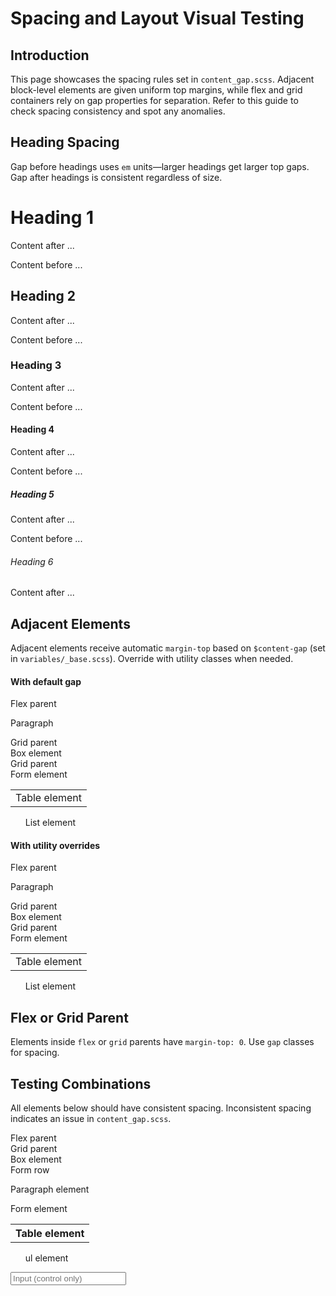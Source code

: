 # Spacing and Layout Visual Testing

## Introduction

This page showcases the spacing rules set in `content_gap.scss`. Adjacent
block-level elements are given uniform top margins, while flex and grid
containers rely on gap properties for separation. Refer to this guide to check
spacing consistency and spot any anomalies.

## Heading Spacing

Gap before headings uses `em` units—larger headings get larger top gaps. Gap
after headings is consistent regardless of size.

<div class="flex justify-between items-end txt-sm">
    <div class="bdr-pink bdr-2 bg-stripes-pink">
        <h1 class="light">Heading 1</h1>
        <p class="light">Content after ...</p>
    </div>
    <div class="bdr-pink bdr-2 bg-stripes-pink">
        <p class="light">Content before ...</p>
        <h2 class="light">Heading 2</h2>
        <p class="light">Content after ...</p>
    </div>
    <div class="bdr-pink bdr-2 bg-stripes-pink">
        <p class="light">Content before ...</p>
        <h3 class="light">Heading 3</h3>
        <p class="light">Content after ...</p>
    </div>
    <div class="bdr-pink bdr-2 bg-stripes-pink">
        <p class="light">Content before ...</p>
        <h4 class="light">Heading 4</h4>
        <p class="light">Content after ...</p>
    </div>
    <div class="bdr-pink bdr-2 bg-stripes-pink">
        <p class="light">Content before ...</p>
        <h5 class="light">Heading 5</h5>
        <p class="light">Content after ...</p>
    </div>
    <div class="bdr-pink bdr-2 bg-stripes-pink">
        <p class="light">Content before ...</p>
        <h6 class="light">Heading 6</h6>
        <p class="light">Content after ...</p>
    </div>
</div>

## Adjacent Elements

Adjacent elements receive automatic `margin-top` based on `$content-gap` (set in
`variables/_base.scss`). Override with utility classes when needed.

<div class="grid cols-2">
    <div>
        <h4>With default gap</h4>
        <div class="bx">
            <div class="pink pxy-075 flex">Flex parent</div>
            <p class="pink pxy-075">Paragraph</p>
            <div class="pink pxy-075 grid">Grid parent</div>
            <div class="pink pxy-075 bx rounded-0">Box element</div>
            <div class="pink pxy-075 grid">Grid parent</div>
            <form class="pink pxy-075">Form element</form>
            <table class="pink pxy-075">
                <td class="py-0">Table element</td>
            </table>
            <ul class="pink pxy-075 ml-0">List element</ul>
        </div>
    </div>
    <div>
        <h4>With utility overrides</h4>
        <div class="bx self-start">
            <div class="blue pxy-075 my-025 flex">Flex parent</div>
            <p class="blue pxy-075 my-025">Paragraph</p>
            <div class="blue pxy-075 my-025 grid">Grid parent</div>
            <div class="blue pxy-075 my-025 bx rounded-0">Box element</div>
            <div class="blue pxy-075 my-025 grid">Grid parent</div>
            <form class="blue pxy-075 my-025">Form element</form>
            <table class="blue pxy-075 my-025">
                <td class="py-0">Table element</td>
            </table>
            <ul class="blue pxy-075 my-025 ml-0">List element</ul>
        </div>
    </div>
</div>

<!-- <div class="blue pxy-075 my-025 flex">Flex parent</div>
<svg class="pink pxy-075 w-full h-3"> <text  y="1em" fill="white">SVG element</text> </svg>
<svg class="pink pxy-075 w-full h-3"> <text  y="1em" fill="white">SVG element</text> </svg>
<button class="flex gap-075 outline outline-dashed outline-2 h-2">
    <div class="w-4 bdr-2 bdr-pink bg-stripes-pink"></div>
    <div class="w-16 bdr-2 bdr-pink bg-stripes-pink"></div>
</button> -->

## Flex or Grid Parent

Elements inside `flex` or `grid` parents have `margin-top: 0`. Use `gap` classes
for spacing.

## Testing Combinations

All elements below should have consistent spacing. Inconsistent spacing
indicates an issue in `content_gap.scss`.

<div class="bx bg-stripes-pink">
    <div class="flex pxy warning-light rounded-05">Flex parent</div>
    <div class="grid pxy warning-light rounded-05">Grid parent</div>
    <div class="bx pxy warning-light rounded-05">Box element</div>
    <div class="frm-row pxy warning-light rounded-05">Form row</div>
    <p class="frm-row pxy warning-light rounded-05">Paragraph element</p>
    <form class="pxy warning-light rounded-05">Form element</form>
    <table class="pxy warning-light rounded-05"><tr><th>Table element</th></tr></table>
    <ul class="pxy warning-light rounded-05">ul element</ul>
    <input type="text" placeholder="Input (control only)" class="w-full">
</div>